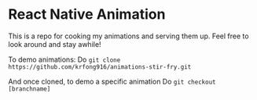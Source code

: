 # React Native Animation

This is a repo for cooking my animations and serving them up. Feel free to look around and stay awhile!

To demo animations:
Do `git clone https://github.com/krfong916/animations-stir-fry.git`

And once cloned, to demo a specific animation
Do `git checkout [branchname]`
